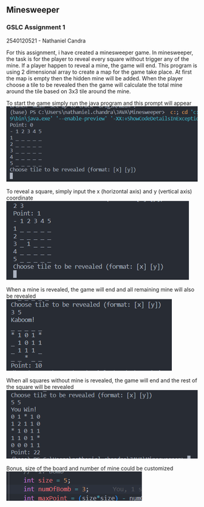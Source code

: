 ## Minesweeper
### GSLC Assignment 1
2540120521 - Nathaniel Candra   

For this assignment, i have created a minesweeper game. In minesweeper, the task is for the player to reveal every square without trigger any of the mine. If a player happen to reveal a mine, the game will end. This program is using 2 dimensional array to create a map for the game take place. At first the map is empty then the hidden mine will be added. When the player choose a tile to be revealed then the game will calculate the total mine around the tile based on 3x3 tile around the mine. 

To start the game simply run the java program and this prompt will appear
![image](https://github.com/NathanApple/Minesweeper/blob/main/image/1.png)

To reveal a square, simply input the x (horizontal axis) and y (vertical axis) coordinate
![image](https://github.com/NathanApple/Minesweeper/blob/main/image/2.png)

When a mine is revealed, the game will end and all remaining mine will also be revealed
![image](https://github.com/NathanApple/Minesweeper/blob/main/image/3.png)

When all squares  without mine is revealed, the game will end and the rest of the square will be revealed
![image](https://github.com/NathanApple/Minesweeper/blob/main/image/4.png)

Bonus, size of the board and number of mine could be customized
![image](https://github.com/NathanApple/Minesweeper/blob/main/image/5.png)


